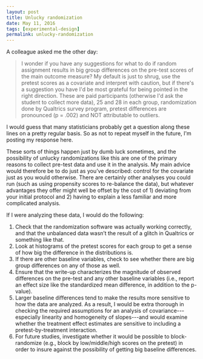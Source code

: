 ```yaml
---
layout: post
title: Unlucky randomization
date: May 11, 2016
tags: [experimental-design]
permalink: unlucky-randomization
---
```


A colleague asked me the other day:

> I wonder if you have any suggestions for what to do if random assignment results in big group differences on the pre-test scores of the main outcome measure? My default is just to shrug, use the pretest scores as a covariate and interpret with caution, but if there's a suggestion you have I'd be most grateful for being pointed in the right direction. These are paid participants (otherwise I'd ask the student to collect more data), 25 and 28 in each group, randomization done by Qualtrics survey program, pretest differences are pronounced (p = .002) and NOT attributable to outliers.

I would guess that many statisticians probably get a question along these lines on a pretty regular basis. So as not to repeat myself in the future, I'm posting my response here. 

These sorts of things happen just by dumb luck sometimes, and the possibility of unlucky randomizations like this are one of the primary reasons to collect pre-test data and use it in the analysis. My main advice would therefore be to do just as you’ve described: control for the covariate just as you would otherwise. There are certainly other analyses you could run (such as using propensity scores to re-balance the data), but whatever advantages they offer might well be offset by the cost of 1) deviating from your initial protocol and 2) having to explain a less familiar and more complicated analysis. 

If I were analyzing these data, I would do the following:

1. Check that the randomization software was actually working correctly, and that the unbalanced data wasn’t the result of a glitch in Qualtrics or something like that.
2. Look at histograms of the pretest scores for each group to get a sense of how big the difference in the distributions is.
3. If there are other baseline variables, check to see whether there are big group differences on any of those as well. 
4. Ensure that the write-up characterizes the magnitude of observed differences on the pre-test and any other baseline variables (i.e., report an effect size like the standardized mean difference, in addition to the p-value).
5. Larger baseline differences tend to make the results more sensitive to how the data are analyzed. As a result, I would be extra thorough in checking the required assumptions for an analysis of covariance---especially linearity and homogeneity of slopes---and would examine whether the treatment effect estimates are sensitive to including a pretest-by-treatment interaction. 
6. For future studies, investigate whether it would be possible to block-randomize (e.g., block by low/middle/high scores on the pretest) in order to insure against the possibility of getting big baseline differences.

